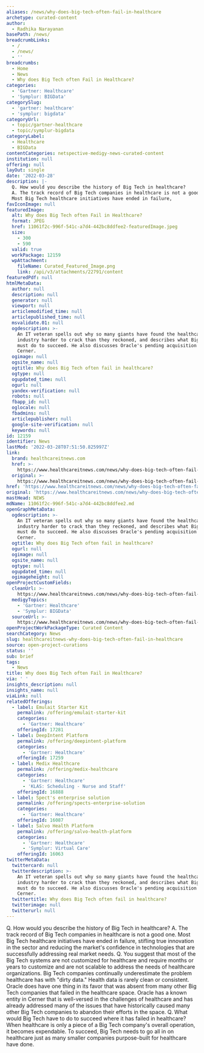 ```yaml
---
aliases: /news/why-does-big-tech-often-fail-in-healthcare
archetype: curated-content
author:
  - Radhika Narayanan
basePath: /news/
breadcrumbLinks:
  - /
  - /news/
  - ''
breadcrumbs:
  - Home
  - News
  - Why does Big Tech often Fail in Healthcare?
categories:
  - 'Gartner: Healthcare'
  - 'Symplur: BIGData'
categorySlug:
  - 'gartner: healthcare'
  - 'symplur: bigdata'
categoryUrl:
  - topic/gartner-healthcare
  - topic/symplur-bigdata
categoryLabel:
  - Healthcare
  - BIGData
contentCategories: netspective-medigy-news-curated-content
institution: null
offering: null
layOut: single
date: '2022-03-28'
description: |-
  Q. How would you describe the history of Big Tech in healthcare?
  A. The track record of Big Tech companies in healthcare is not a good one.
  Most Big Tech healthcare initiatives have ended in failure, 
favIconImage: null
featuredImage:
  alt: Why does Big Tech often Fail in Healthcare?
  format: JPEG
  href: 11061f2c-996f-541c-a7d4-442bc8ddfee2-featuredImage.jpeg
  size:
    - 300
    - 590
  valid: true
  workPackage: 12159
  wpAttachment:
    fileName: Curated_Featured_Image.png
    link: /api/v3/attachments/22791/content
featuredPdf: null
htmlMetaData:
  author: null
  description: null
  generator: null
  viewport: null
  articlemodified_time: null
  articlepublished_time: null
  msvalidate.01: null
  ogdescription: >-
    An IT veteran spells out why so many giants have found the healthcare
    industry harder to crack than they reckoned, and describes what Big Tech
    must do to succeed. He also discusses Oracle's pending acquisition of
    Cerner.
  ogimage: null
  ogsite_name: null
  ogtitle: Why does Big Tech often fail in healthcare?
  ogtype: null
  ogupdated_time: null
  ogurl: null
  yandex-verification: null
  robots: null
  fbapp_id: null
  oglocale: null
  fbadmins: null
  articlepublisher: null
  google-site-verification: null
  keywords: null
id: 12159
identifier: News
lastMod: '2022-03-28T07:51:50.825997Z'
link:
  brand: healthcareitnews.com
  href: >-
    https://www.healthcareitnews.com/news/why-does-big-tech-often-fail-healthcare
  original: >-
    https://www.healthcareitnews.com/news/why-does-big-tech-often-fail-healthcare
href: 'https://www.healthcareitnews.com/news/why-does-big-tech-often-fail-healthcare'
original: 'https://www.healthcareitnews.com/news/why-does-big-tech-often-fail-healthcare'
mastHead: NEWS
mdName: 11061f2c-996f-541c-a7d4-442bc8ddfee2.md
openGraphMetaData:
  ogdescription: >-
    An IT veteran spells out why so many giants have found the healthcare
    industry harder to crack than they reckoned, and describes what Big Tech
    must do to succeed. He also discusses Oracle's pending acquisition of
    Cerner.
  ogtitle: Why does Big Tech often fail in healthcare?
  ogurl: null
  ogimage: null
  ogsite_name: null
  ogtype: null
  ogupdated_time: null
  ogimageheight: null
openProjectCustomFields:
  cleanUrl: >-
    https://www.healthcareitnews.com/news/why-does-big-tech-often-fail-healthcare
  medigyTopics:
    - 'Gartner: Healthcare'
    - 'Symplur: BIGData'
  sourceUrl: >-
    https://www.healthcareitnews.com/news/why-does-big-tech-often-fail-healthcare
openProjectWorkPackageType: Curated Content
searchCategory: News
slug: healthcareitnews-why-does-big-tech-often-fail-in-healthcare
source: open-project-curations
status: ''
sub: brief
tags:
  - News
title: Why does Big Tech often Fail in Healthcare?
via: ' '
insights_description: null
insights_name: null
viaLink: null
relatedOfferings:
  - label: Emulait Starter Kit
    permalink: /offering/emulait-starter-kit
    categories:
      - 'Gartner: Healthcare'
    offeringId: 17281
  - label: DeepIntent Platform
    permalink: /offering/deepintent-platform
    categories:
      - 'Gartner: Healthcare'
    offeringId: 17259
  - label: Medix Healthcare
    permalink: /offering/medix-healthcare
    categories:
      - 'Gartner: Healthcare'
      - 'KLAS: Scheduling - Nurse and Staff'
    offeringId: 16888
  - label: Spect's enterprise solution
    permalink: /offering/spects-enterprise-solution
    categories:
      - 'Gartner: Healthcare'
    offeringId: 16087
  - label: Salvo Health Platform
    permalink: /offering/salvo-health-platform
    categories:
      - 'Gartner: Healthcare'
      - 'Symplur: Virtual Care'
    offeringId: 16063
twitterMetaData:
  twittercard: null
  twitterdescription: >-
    An IT veteran spells out why so many giants have found the healthcare
    industry harder to crack than they reckoned, and describes what Big Tech
    must do to succeed. He also discusses Oracle's pending acquisition of
    Cerner.
  twittertitle: Why does Big Tech often fail in healthcare?
  twitterimage: null
  twitterurl: null
---
```

<p>Q. How would you describe the history of Big Tech in healthcare?
A. The track record of Big Tech companies in healthcare is not a good one.
Most Big Tech healthcare initiatives have ended in failure, stifling true innovation in the sector and reducing the market's confidence in technologies that are successfully addressing real market needs.
Q. You suggest that most of the Big Tech systems are not customized for healthcare and require months or years to customize and are not scalable to address the needs of healthcare organizations.
Big Tech companies continually underestimate the problem healthcare has with "dirty data." Health data is rarely clean or consistent.
Oracle does have one thing in its favor that was absent from many other Big Tech companies that failed in the healthcare space.
Oracle has a known entity in Cerner that is well-versed in the challenges of healthcare and has already addressed many of the issues that have historically caused many other Big Tech companies to abandon their efforts in the space.
Q. What would Big Tech have to do to succeed where it has failed in healthcare?
When healthcare is only a piece of a Big Tech company's overall operation, it becomes expendable.
To succeed, Big Tech needs to go all in on healthcare just as many smaller companies purpose-built for healthcare have done.</p>